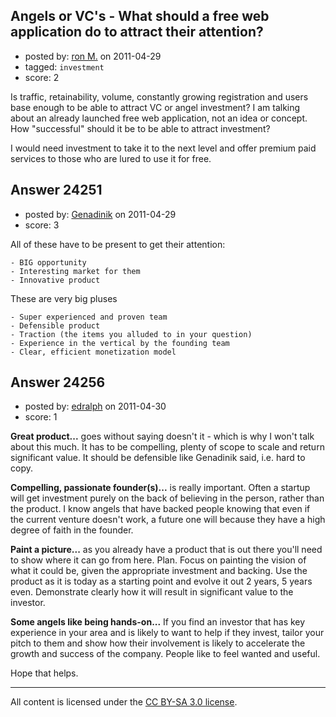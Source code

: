 ## Angels or VC's - What should a free web application do to attract their attention?

- posted by: [ron M.](https://stackexchange.com/users/-1/2122-ron-m) on 2011-04-29
- tagged: `investment`
- score: 2

Is traffic, retainability, volume, constantly growing registration and users base enough to be able to attract VC or angel investment? I am talking about an already launched free web application, not an idea or concept. How "successful" should it be to be able to attract investment?

I would need investment to take it to the next level and offer premium paid services to those who are lured to use it for free.


## Answer 24251

- posted by: [Genadinik](https://stackexchange.com/users/-1/8929-genadinik) on 2011-04-29
- score: 3

All of these have to be present to get their attention:

    - BIG opportunity
    - Interesting market for them
    - Innovative product

These are very big pluses

    - Super experienced and proven team
    - Defensible product
    - Traction (the items you alluded to in your question)
    - Experience in the vertical by the founding team
    - Clear, efficient monetization model


## Answer 24256

- posted by: [edralph](https://stackexchange.com/users/-1/9362-edralph) on 2011-04-30
- score: 1

**Great product...**  goes without saying doesn't it - which is why I won't talk about this much.  It has to be compelling, plenty of scope to scale and return significant value.  It should be defensible like Genadinik said, i.e. hard to copy.

**Compelling, passionate founder(s)...** is really important.  Often a startup will get investment purely on the back of believing in the person, rather than the product.  I know angels that have backed people knowing that even if the current venture doesn't work, a future one will because they have a high degree of faith in the founder.

**Paint a picture...** as you already have a product that is out there you'll need to show where it can go from here.  Plan.  Focus on painting the vision of what it could be, given the appropriate investment and backing.  Use the product as it is today as a starting point and evolve it out 2 years, 5 years even.  Demonstrate clearly how it will result in significant value to the investor.

**Some angels like being hands-on...** If you find an investor that has key experience in your area and is likely to want to help if they invest, tailor your pitch to them and show how their involvement is likely to accelerate the growth and success of the company.  People like to feel wanted and useful.

Hope that helps.



---

All content is licensed under the [CC BY-SA 3.0 license](https://creativecommons.org/licenses/by-sa/3.0/).
